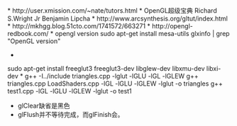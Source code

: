 <todo>
* http://user.xmission.com/~nate/tutors.html
* OpenGL超级宝典 Richard S.Wright Jr Benjamin Lipcha
* http://www.arcsynthesis.org/gltut/index.html
* http://mkhgg.blog.51cto.com/1741572/663271
</todo>

<resource>
* http://opengl-redbook.com/

</resource>

<xp>
* opengl version
sudo apt-get install mesa-utils
glxinfo | grep "OpenGL version"

*
sudo apt-get install freeglut3 freeglut3-dev libglew-dev libxmu-dev libxi-dev
*
g++ -I../include  triangles.cpp -lglut -lGLU -lGL -lGLEW
g++ triangles.cpp LoadShaders.cpp -lGL -lGLU -lGLEW -lglut -o triangles
g++ test1.cpp -lGL -lGLU -lGLEW -lglut -o test1

* glClear缺省是黑色
* glFlush并不等待完成，而glFinish会。
</xp>